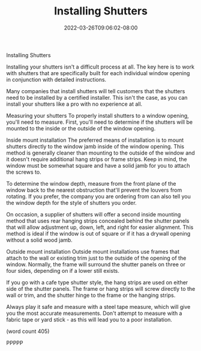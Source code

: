 ﻿---
title: "Installing Shutters"
date: 2022-03-26T09:06:02-08:00
description: "Mini Blinds or Wood Shutters Tips for Web Success"
featured_image: "/images/Mini Blinds or Wood Shutters.jpg"
tags: ["Mini Blinds or Wood Shutters"]
---

Installing Shutters

Installing your shutters isn't a difficult process
at all.  The key here is to work with shutters that
are specifically built for each individual window
opening in conjunction with detailed instructions.

Many companies that install shutters will tell
customers that the shutters need to be installed
by a certified installer.  This isn't the case,
as you can install your shutters like a pro with
no experience at all.

Measuring your shutters
To properly install shutters to a window opening, 
you'll need to measure.  First, you'll need to
determine if the shutters will be mounted to the
inside or the outside of the window opening.

Inside mount installation
The preferred means of installation is to mount
shutters directly to the window jamb inside of the
window opening.  This method is generally cleaner
than mounting to the outside of the window and
it doesn't require additional hang strips or frame
strips.  Keep in mind, the window must be somewhat
square and have a solid jamb for you to attach
the screws to.

To determine the window depth, measure from the
front plane of the window back to the nearest
obstruction that'll prevent the louvers from
rotating.  If you prefer, the company you are
ordering from can also tell you the window depth
for the style of shutters you order.

On occasion, a supplier of shutters will offer
a second inside mounting method that uses rear
hanging strips concealed behind the shutter
panels that will allow adjustment up, down, left,
and right for easier alignment.  This method
is ideal if the window is out of square or if
it has a drywall opening without a solid wood
jamb.

Outside mount installation
Outside mount installations use frames that attach
to the wall or existing trim just to the outside
of the opening of the window.  Normally, the 
frame will surround the shutter panels on three
or four sides, depending on if a lower still
exists.  

If you go with a cafe type shutter style, the
hang strips are used on either side of the 
shutter panels.  The frame or hang strips will
screw directly to the wall or trim, and the
shutter hinge to the frame or the hanging strips.

Always play it safe and measure with a steel tape
measure, which will give you the most accurate
measurements.  Don't attempt to measure with a 
fabric tape or yard stick - as this will lead
you to a poor installation.

(word count 405)

PPPPP

